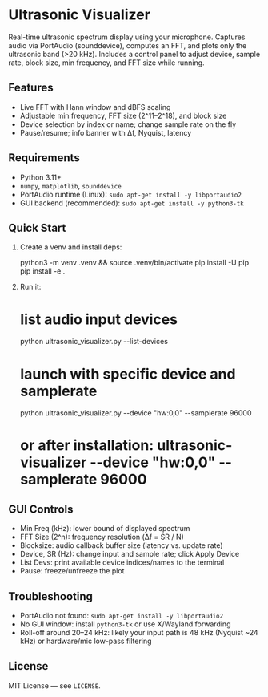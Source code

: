 Ultrasonic Visualizer
=====================

Real-time ultrasonic spectrum display using your microphone. Captures audio via PortAudio (sounddevice), computes an FFT, and plots only the ultrasonic band (>20 kHz). Includes a control panel to adjust device, sample rate, block size, min frequency, and FFT size while running.

Features
--------
- Live FFT with Hann window and dBFS scaling
- Adjustable min frequency, FFT size (2^11–2^18), and block size
- Device selection by index or name; change sample rate on the fly
- Pause/resume; info banner with Δf, Nyquist, latency

Requirements
------------
- Python 3.11+
- `numpy`, `matplotlib`, `sounddevice`
- PortAudio runtime (Linux): `sudo apt-get install -y libportaudio2`
- GUI backend (recommended): `sudo apt-get install -y python3-tk`

Quick Start
-----------
1) Create a venv and install deps:

   python3 -m venv .venv && source .venv/bin/activate
   pip install -U pip
   pip install -e .

2) Run it:

   # list audio input devices
   python ultrasonic_visualizer.py --list-devices

   # launch with specific device and samplerate
   python ultrasonic_visualizer.py --device "hw:0,0" --samplerate 96000

   # or after installation: ultrasonic-visualizer --device "hw:0,0" --samplerate 96000

GUI Controls
------------
- Min Freq (kHz): lower bound of displayed spectrum
- FFT Size (2^n): frequency resolution (Δf = SR / N)
- Blocksize: audio callback buffer size (latency vs. update rate)
- Device, SR (Hz): change input and sample rate; click Apply Device
- List Devs: print available device indices/names to the terminal
- Pause: freeze/unfreeze the plot

Troubleshooting
---------------
- PortAudio not found: `sudo apt-get install -y libportaudio2`
- No GUI window: install `python3-tk` or use X/Wayland forwarding
- Roll-off around 20–24 kHz: likely your input path is 48 kHz (Nyquist ~24 kHz) or hardware/mic low-pass filtering

License
-------
MIT License — see `LICENSE`.
